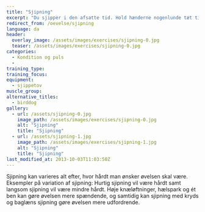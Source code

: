 ```yaml
---
title: "Sjipning"
excerpt: "Du sjipper i den afsatte tid. Hold hænderne nogenlunde tæt til hoften og sørg for at sjippetovet primært svinges i håndleddene."
redirect_from: /oevelse/sjipning
language: da
header:
  overlay_image: /assets/images/exercises/sjipning-0.jpg
  teaser: /assets/images/exercises/sjipning-0.jpg
categories:
  - Kondition og puls
  - 
training_type: 
training_focus: 
equipment:
  - sjippetov
muscle_group:
alternative_titles:
  - birddog
gallery:
  - url: /assets/sjipning-0.jpg
    image_path: /assets/images/exercises/sjipning-0.jpg
    alt: "Sjipning"
    title: "Sjipning"
  - url: /assets/sjipning-1.jpg
    image_path: /assets/images/exercises/sjipning-1.jpg
    alt: "Sjipning"
    title: "Sjipning"
last_modified_at: 2013-10-03T11:03:50Z
---
```


Sjipning kan varieres alt efter, hvor hårdt man ønsker øvelsen skal være. Eksempler på variation af sjipning: Hurtig sjipning vil være hårdt samt langsom sjipning vil være mindre hårdt. Høje knæløftninger, hælspark og ét ben kan gøre øvelsen mere spændende, og samtidig kan sjipning med kryds og baglæns sjipning gøre øvelsen mere udfordrende.
